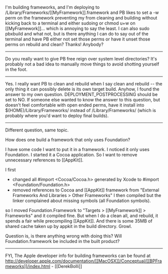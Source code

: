 I'm building frameworks, and I'm deploying to /Library/Frameworks/[[MyFramework]].framework and PB likes to set a -w perm on the framework preventing my from cleaning and building without kicking back to a terminal and either sudoing or chmod u+w on [[MyFramework]]... which is annoying to say the least.  I can also sudo pbxbuild and what not, but is there anything I can do to say out of the terminal and have PB either not set those perms or have it unset those perms on rebuild and clean?  Thanks!  Anybody?

----

Do you really want to give PB free reign over system level directories? It's probably not a bad idea to manually move things to avoid shotting yourself in the foot.

----

Yes.  I really want PB to clean and rebuild when I say clean and rebuild -- the only thing it can possibly delete is its own target build.  Anyhow, I found the answer to my own question.  DEPLOYMENT_POSTPROCESSING should be set to NO.  If someone else wanted to know the answer to this question, but doesn't feel comfortable with open ended perms, have it install into $(HOME)/Library/Frameworks/ instead of /Library/Frameworks/ (which is probably where you'd want to deploy final builds).

----

Different question, same topic.

How does one build a framework that only uses Foundation?

I have some code I want to put it in a framework. I noticed it only uses Foundation. I started it a Cocoa application. So I want to remove unnecessary references to [[AppKit]].

I first
* changed all #import <Cocoa/Cocoa.h> generated by Xcode to  #import <Foundation/Foundation.h>
* removed references to Cocoa and [[AppKit]] framework from "External Frameworks And Libraries > Other Frameworks"
I then compiled but the linker complained about missing symbols (all Foundation symbols).

so I moved Foundation.Framework to "Targets > [[MyFramework]] > Frameworks" and it compiled fine.
But when I do a clean all, and rebuild, it spends a fair while precompiling [[AppKit]]. And there is some 35MB of shared cache taken up by appkit in the build directory. Growl. 

Question is, is there anything wrong with doing this? Will Foundation.framework be included in the built product?

----

FYI, The Apple developer info for building frameworks can be found at http://developer.apple.com/documentation/[[MacOSX]]/Conceptual/[[BPFrameworks]]/index.html - [[DerekBolli]]
